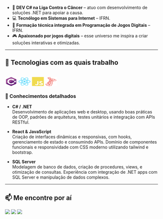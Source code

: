 - 💼 **DEV C# na Liga Contra o Câncer** – atuo com desenvolvimento de soluções .NET para apoiar a causa.
- 💻 **Tecnólogo em Sistemas para Internet** – IFRN.
- 🧠 **Formação técnica integrada em Programação de Jogos Digitais** – IFRN.
- 🎮 **Apaixonado por jogos digitais** – esse universo me inspira a criar soluções interativas e otimizadas.

---

## 🚀 Tecnologias com as quais trabalho

<div style="display: inline_block"><br>
  <img align="center" alt="C#" height="30" width="40" src="https://raw.githubusercontent.com/devicons/devicon/master/icons/csharp/csharp-original.svg">
  <img align="center" alt="React" height="30" width="40" src="https://raw.githubusercontent.com/devicons/devicon/master/icons/react/react-original.svg">
  <img align="center" alt="JavaScript" height="30" width="40" src="https://raw.githubusercontent.com/devicons/devicon/master/icons/javascript/javascript-plain.svg">
  <img align="center" alt="SQL Server" height="30" width="40" src="https://raw.githubusercontent.com/devicons/devicon/master/icons/microsoftsqlserver/microsoftsqlserver-plain.svg">
</div>

### 🧩 Conhecimentos detalhados

- **C# / .NET**  
  Desenvolvimento de aplicações web e desktop, usando boas práticas de OOP, padrões de arquitetura, testes unitários e integração com APIs RESTful.

- **React & JavaScript**  
  Criação de interfaces dinâmicas e responsivas, com hooks, gerenciamento de estado e consumindo APIs. Domínio de componentes funcionais e responsividade com CSS moderno utilizando tailwind e bootstrap.

- **SQL Server**  
  Modelagem de banco de dados, criação de procedures, views, e otimização de consultas. Experiência com integração de .NET apps com SQL Server e manipulação de dados complexos.

---

## 📫 Me encontre por aí

<div>
  <a href="https://www.instagram.com/ggalva1/" target="_blank"><img src="https://img.shields.io/badge/-Instagram-%23E4405F?style=for-the-badge&logo=instagram&logoColor=white"></a>
  <a href="mailto:gabrielgm07@hotmail.com"><img src="https://img.shields.io/badge/Microsoft_Outlook-0078D4?style=for-the-badge&logo=microsoft-outlook&logoColor=white"></a>
  <a href="https://www.linkedin.com/in/gabriel-galv%C3%A3o-863197153/" target="_blank"><img src="https://img.shields.io/badge/-LinkedIn-%230077B5?style=for-the-badge&logo=linkedin&logoColor=white"></a>
</div>
